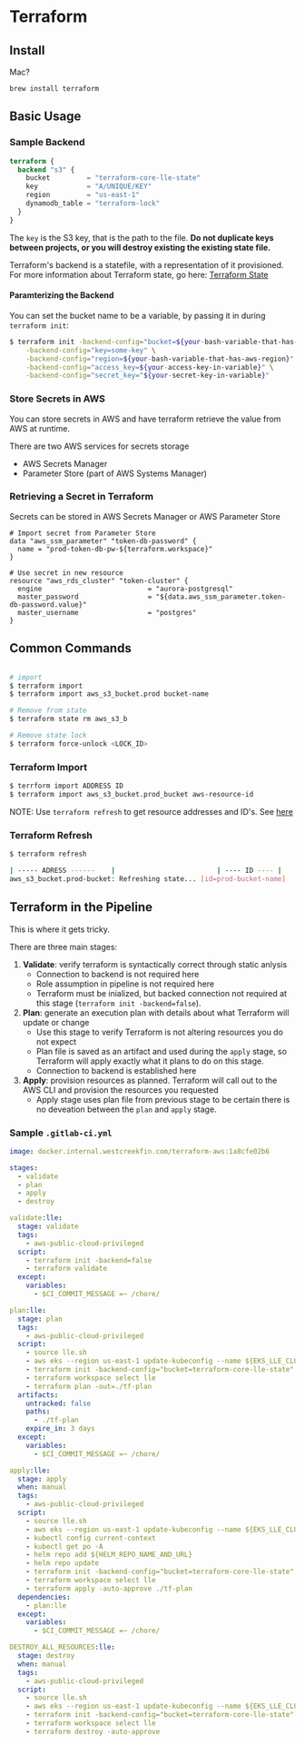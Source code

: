 # Terraform

## Install

Mac?

```
brew install terraform
```

## Basic Usage

### Sample Backend

```tf
terraform {
  backend "s3" {
    bucket         = "terraform-core-lle-state"
    key            = "A/UNIQUE/KEY"
    region         = "us-east-1"
    dynamodb_table = "terraform-lock"
  }
}
```

The `key` is the S3 key, that is the path to the file. **Do not duplicate keys between projects, or you will destroy existing the existing state file.**

Terraform's backend is a statefile, with a representation of it provisioned. For more information about Terraform state, go here: [Terraform State](https://www.terraform.io/docs/state/index.html)

#### Paramterizing the Backend

You can set the bucket name to be a variable, by passing it in during `terraform init`:

```bash
$ terraform init -backend-config="bucket=${your-bash-variable-that-has-bknd-s3-bucket-name}" \
    -backend-config="key=some-key" \
    -backend-config="region=${your-bash-variable-that-has-aws-region}" \
    -backend-config="access_key=${your-access-key-in-variable}" \
    -backend-config="secret_key="${your-secret-key-in-variable}"
```

### Store Secrets in AWS

You can store secrets in AWS and have terraform retrieve the value from AWS at runtime.

There are two AWS services for secrets storage

- AWS Secrets Manager
- Parameter Store (part of AWS Systems Manager)

### Retrieving a Secret in Terraform

Secrets can be stored in AWS Secrets Manager or AWS Parameter Store

```hcl
# Import secret from Parameter Store
data "aws_ssm_parameter" "token-db-password" {
  name = "prod-token-db-pw-${terraform.workspace}"
}

# Use secret in new resource
resource "aws_rds_cluster" "token-cluster" {
  engine                          = "aurora-postgresql"
  master_password                 = "${data.aws_ssm_parameter.token-db-password.value}"
  master_username                 = "postgres"
}
```

## Common Commands

```bash

# import
$ terraform import
$ terraform import aws_s3_bucket.prod bucket-name

# Remove from state
$ terraform state rm aws_s3_b

# Remove state lock
$ terraform force-unlock <LOCK_ID>
```

### Terraform Import

```bash
$ terrform import ADDRESS ID
$ terraform import aws_s3_bucket.prod_bucket aws-resource-id
```

NOTE: Use `terraform refresh` to get resource addresses and ID's. See [here](#terraform-refresh)

### Terraform Refresh

```bash
$ terraform refresh

| ----- ADRESS ------    |                         | ---- ID ---- |
aws_s3_bucket.prod-bucket: Refreshing state... [id=prod-bucket-name]
```

## Terraform in the Pipeline

This is where it gets tricky.

There are three main stages:

1. **Validate**: verify terraform is syntactically correct through static anlysis
   - Connection to backend is not required here
   - Role assumption in pipeline is not required here
   - Terraform must be inialized, but backed connection not required at this stage (`terraform init -backend=false`).
1. **Plan**: generate an execution plan with details about what Terraform will update or change
   - Use this stage to verify Terraform is not altering resources you do not expect
   - Plan file is saved as an artifact and used during the `apply` stage, so Terraform will apply exactly what it plans to do on this stage.
   - Connection to backend is established here
1. **Apply**: provision resources as planned. Terraform will call out to the AWS CLI and provision the resources you requested
   - Apply stage uses plan file from previous stage to be certain there is no deveation between the `plan` and `apply` stage.

### Sample `.gitlab-ci.yml`

```yaml
image: docker.internal.westcreekfin.com/terraform-aws:1a8cfe02b6

stages:
  - validate
  - plan
  - apply
  - destroy

validate:lle:
  stage: validate
  tags:
    - aws-public-cloud-privileged
  script:
    - terraform init -backend=false
    - terraform validate
  except:
    variables:
      - $CI_COMMIT_MESSAGE =~ /chore/

plan:lle:
  stage: plan
  tags:
    - aws-public-cloud-privileged
  script:
    - source lle.sh
    - aws eks --region us-east-1 update-kubeconfig --name ${EKS_LLE_CLUSTER_NAME}
    - terraform init -backend-config="bucket=terraform-core-lle-state"
    - terraform workspace select lle
    - terraform plan -out=./tf-plan
  artifacts:
    untracked: false
    paths:
      - ./tf-plan
    expire_in: 3 days
  except:
    variables:
      - $CI_COMMIT_MESSAGE =~ /chore/

apply:lle:
  stage: apply
  when: manual
  tags:
    - aws-public-cloud-privileged
  script:
    - source lle.sh
    - aws eks --region us-east-1 update-kubeconfig --name ${EKS_LLE_CLUSTER}
    - kubectl config current-context
    - kubectl get po -A
    - helm repo add ${HELM_REPO_NAME_AND_URL}
    - helm repo update
    - terraform init -backend-config="bucket=terraform-core-lle-state"
    - terraform workspace select lle
    - terraform apply -auto-approve ./tf-plan
  dependencies:
    - plan:lle
  except:
    variables:
      - $CI_COMMIT_MESSAGE =~ /chore/

DESTROY_ALL_RESOURCES:lle:
  stage: destroy
  when: manual
  tags:
    - aws-public-cloud-privileged
  script:
    - source lle.sh
    - aws eks --region us-east-1 update-kubeconfig --name ${EKS_LLE_CLUSTER}
    - terraform init -backend-config="bucket=terraform-core-lle-state"
    - terraform workspace select lle
    - terraform destroy -auto-approve
```
